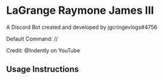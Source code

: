 # LaGrange Raymone James III

A Discord Bot created and developed by jgcringevlogs#4756

Default Command: //

Credit: @Indently on YouTube


## Usage Instructions
